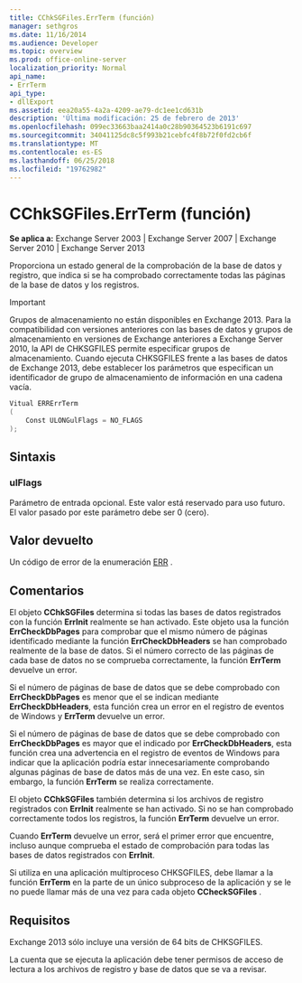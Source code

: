 ```yaml
---
title: CChkSGFiles.ErrTerm (función)
manager: sethgros
ms.date: 11/16/2014
ms.audience: Developer
ms.topic: overview
ms.prod: office-online-server
localization_priority: Normal
api_name:
- ErrTerm
api_type:
- dllExport
ms.assetid: eea20a55-4a2a-4209-ae79-dc1ee1cd631b
description: 'Última modificación: 25 de febrero de 2013'
ms.openlocfilehash: 099ec33663baa2414a0c28b90364523b6191c697
ms.sourcegitcommit: 34041125dc8c5f993b21cebfc4f8b72f0fd2cb6f
ms.translationtype: MT
ms.contentlocale: es-ES
ms.lasthandoff: 06/25/2018
ms.locfileid: "19762982"
---
```

# <a name="cchksgfileserrterm-function"></a>CChkSGFiles.ErrTerm (función)
  
**Se aplica a:** Exchange Server 2003 | Exchange Server 2007 | Exchange Server 2010 | Exchange Server 2013
  
Proporciona un estado general de la comprobación de la base de datos y registro, que indica si se ha comprobado correctamente todas las páginas de la base de datos y los registros.
  
> [!IMPORTANT]
> Grupos de almacenamiento no están disponibles en Exchange 2013. Para la compatibilidad con versiones anteriores con las bases de datos y grupos de almacenamiento en versiones de Exchange anteriores a Exchange Server 2010, la API de CHKSGFILES permite especificar grupos de almacenamiento. Cuando ejecuta CHKSGFILES frente a las bases de datos de Exchange 2013, debe establecer los parámetros que especifican un identificador de grupo de almacenamiento de información en una cadena vacía. 
  
```cs
Vitual ERRErrTerm 
(
    Const ULONGulFlags = NO_FLAGS
);

```

## <a name="parameters"></a>Sintaxis

### <a name="ulflags"></a>ulFlags
  
Parámetro de entrada opcional. Este valor está reservado para uso futuro. El valor pasado por este parámetro debe ser 0 (cero).
    
## <a name="return-value"></a>Valor devuelto

Un código de error de la enumeración [ERR](cchksgfiles-err-enumeration.md) . 
  
## <a name="remarks"></a>Comentarios

El objeto **CChkSGFiles** determina si todas las bases de datos registrados con la función **ErrInit** realmente se han activado. Este objeto usa la función **ErrCheckDbPages** para comprobar que el mismo número de páginas identificado mediante la función **ErrCheckDbHeaders** se han comprobado realmente de la base de datos. Si el número correcto de las páginas de cada base de datos no se comprueba correctamente, la función **ErrTerm** devuelve un error. 
  
Si el número de páginas de base de datos que se debe comprobado con **ErrCheckDbPages** es menor que el se indican mediante **ErrCheckDbHeaders**, esta función crea un error en el registro de eventos de Windows y **ErrTerm** devuelve un error. 
  
Si el número de páginas de base de datos que se debe comprobado con **ErrCheckDbPages** es mayor que el indicado por **ErrCheckDbHeaders**, esta función crea una advertencia en el registro de eventos de Windows para indicar que la aplicación podría estar innecesariamente comprobando algunas páginas de base de datos más de una vez. En este caso, sin embargo, la función **ErrTerm** se realiza correctamente. 
  
El objeto **CChkSGFiles** también determina si los archivos de registro registrados con **ErrInit** realmente se han activado. Si no se han comprobado correctamente todos los registros, la función **ErrTerm** devuelve un error. 
  
Cuando **ErrTerm** devuelve un error, será el primer error que encuentre, incluso aunque comprueba el estado de comprobación para todas las bases de datos registrados con **ErrInit**.
  
Si utiliza en una aplicación multiproceso CHKSGFILES, debe llamar a la función **ErrTerm** en la parte de un único subproceso de la aplicación y se le no puede llamar más de una vez para cada objeto **CCheckSGFiles** . 
  
## <a name="requirements"></a>Requisitos

Exchange 2013 sólo incluye una versión de 64 bits de CHKSGFILES.
  
La cuenta que se ejecuta la aplicación debe tener permisos de acceso de lectura a los archivos de registro y base de datos que se va a revisar.
  

